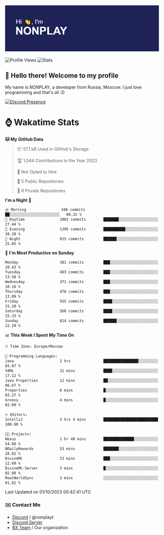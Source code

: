 ![Discord Presence](./header.png)
<br></br>
![Profile Views](https://komarev.com/ghpvc/?username=NONPLAYT&color=blue&style=for-the-badge)
![Stats](https://img.shields.io/badge/0%25-OPTIMIZED-orange?style=for-the-badge)


## :wave: Hello there! Welcome to my profile

My name is NONPLAY, a developer from Russia, Moscow. I just love programming and that's all :D

[![Discord Presence](https://lanyard.cnrad.dev/api/597087584090587177?showDisplayName=true)](https://discord.com/users/597087584090587177) 

# ⌚ Wakatime Stats

<!--START_SECTION:waka-->
**🐱 My GitHub Data** 

> 📦 57.1 kB Used in GitHub's Storage 
 > 
> 🏆 1,044 Contributions in the Year 2023
 > 
> 🚫 Not Opted to Hire
 > 
> 📜 5 Public Repositories 
 > 
> 🔑 8 Private Repositories 
 > 
**I'm a Night 🦉** 

```text
🌞 Morning                340 commits         ██░░░░░░░░░░░░░░░░░░░░░░░   09.31 % 
🌆 Daytime                1002 commits        ███████░░░░░░░░░░░░░░░░░░   27.44 % 
🌃 Evening                1395 commits        ██████████░░░░░░░░░░░░░░░   38.20 % 
🌙 Night                  915 commits         ██████░░░░░░░░░░░░░░░░░░░   25.05 % 
```
📅 **I'm Most Productive on Sunday** 

```text
Monday                   381 commits         ███░░░░░░░░░░░░░░░░░░░░░░   10.43 % 
Tuesday                  493 commits         ███░░░░░░░░░░░░░░░░░░░░░░   13.50 % 
Wednesday                371 commits         ███░░░░░░░░░░░░░░░░░░░░░░   10.16 % 
Thursday                 478 commits         ███░░░░░░░░░░░░░░░░░░░░░░   13.09 % 
Friday                   555 commits         ████░░░░░░░░░░░░░░░░░░░░░   15.20 % 
Saturday                 560 commits         ████░░░░░░░░░░░░░░░░░░░░░   15.33 % 
Sunday                   814 commits         ██████░░░░░░░░░░░░░░░░░░░   22.29 % 
```


📊 **This Week I Spent My Time On** 

```text
🕑︎ Time Zone: Europe/Moscow

💬 Programming Languages: 
Java                     2 hrs               ████████████████░░░░░░░░░   65.07 % 
YAML                     31 mins             ████░░░░░░░░░░░░░░░░░░░░░   17.12 % 
Java Properties          12 mins             ██░░░░░░░░░░░░░░░░░░░░░░░   06.67 % 
Properties               6 mins              █░░░░░░░░░░░░░░░░░░░░░░░░   03.27 % 
Groovy                   4 mins              █░░░░░░░░░░░░░░░░░░░░░░░░   02.60 % 

🔥 Editors: 
IntelliJ                 3 hrs 4 mins        █████████████████████████   100.00 % 

🐱‍💻 Projects: 
Nexus                    1 hr 40 mins        ██████████████░░░░░░░░░░░   54.60 % 
NDailyRewards            53 mins             ███████░░░░░░░░░░░░░░░░░░   28.81 % 
DivineMC                 23 mins             ███░░░░░░░░░░░░░░░░░░░░░░   12.69 % 
DivineMC-Server          3 mins              █░░░░░░░░░░░░░░░░░░░░░░░░   02.08 % 
RealWorldSync            3 mins              ░░░░░░░░░░░░░░░░░░░░░░░░░   01.82 % 
```


 Last Updated on 01/10/2023 00:42:41 UTC
<!--END_SECTION:waka-->

### ✉️ Contact Me

- [Discord](https://discord.com/users/597087584090587177) / @nonplayt
- [Discord Server](https://discord.gg/p7cxhw7E2M)
- [BX Team](https://github.com/BX-Team) / Our organization
